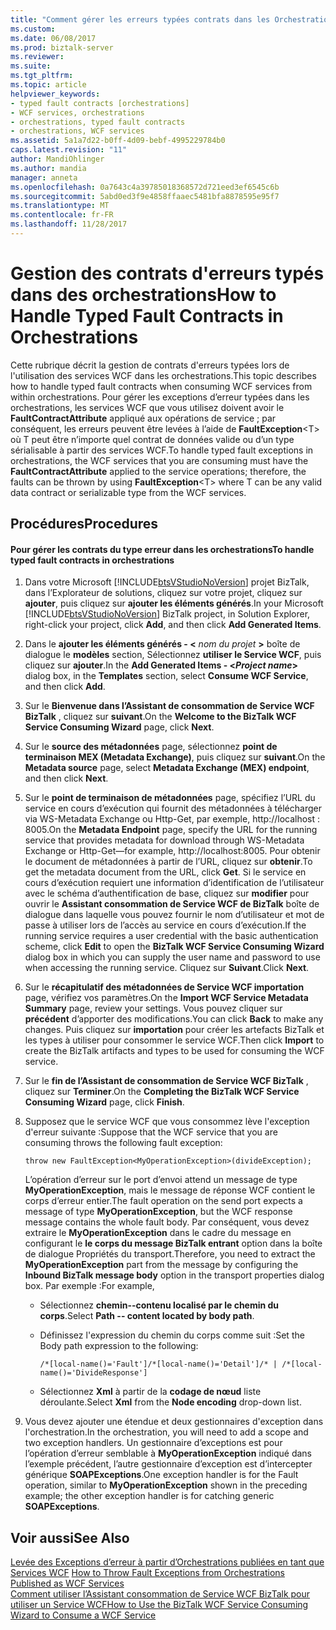 ```yaml
---
title: "Comment gérer les erreurs typées contrats dans les Orchestrations | Documents Microsoft"
ms.custom: 
ms.date: 06/08/2017
ms.prod: biztalk-server
ms.reviewer: 
ms.suite: 
ms.tgt_pltfrm: 
ms.topic: article
helpviewer_keywords:
- typed fault contracts [orchestrations]
- WCF services, orchestrations
- orchestrations, typed fault contracts
- orchestrations, WCF services
ms.assetid: 5a1a7d22-b0ff-4d09-bebf-4995229784b0
caps.latest.revision: "11"
author: MandiOhlinger
ms.author: mandia
manager: anneta
ms.openlocfilehash: 0a7643c4a39785018368572d721eed3ef6545c6b
ms.sourcegitcommit: 5abd0ed3f9e4858ffaaec5481bfa8878595e95f7
ms.translationtype: MT
ms.contentlocale: fr-FR
ms.lasthandoff: 11/28/2017
---
```

# <a name="how-to-handle-typed-fault-contracts-in-orchestrations"></a><span data-ttu-id="b3f39-102">Gestion des contrats d'erreurs typés dans des orchestrations</span><span class="sxs-lookup"><span data-stu-id="b3f39-102">How to Handle Typed Fault Contracts in Orchestrations</span></span>
<span data-ttu-id="b3f39-103">Cette rubrique décrit la gestion de contrats d'erreurs typées lors de l'utilisation des services WCF dans les orchestrations.</span><span class="sxs-lookup"><span data-stu-id="b3f39-103">This topic describes how to handle typed fault contracts when consuming WCF services from within orchestrations.</span></span> <span data-ttu-id="b3f39-104">Pour gérer les exceptions d’erreur typées dans les orchestrations, les services WCF que vous utilisez doivent avoir le **FaultContractAttribute** appliqué aux opérations de service ; par conséquent, les erreurs peuvent être levées à l’aide de  **FaultException**\<T\> où T peut être n’importe quel contrat de données valide ou d’un type sérialisable à partir des services WCF.</span><span class="sxs-lookup"><span data-stu-id="b3f39-104">To handle typed fault exceptions in orchestrations, the WCF services that you are consuming must have the **FaultContractAttribute** applied to the service operations; therefore, the faults can be thrown by using **FaultException**\<T\> where T can be any valid data contract or serializable type from the WCF services.</span></span>  
  
## <a name="procedures"></a><span data-ttu-id="b3f39-105">Procédures</span><span class="sxs-lookup"><span data-stu-id="b3f39-105">Procedures</span></span>  
  
#### <a name="to-handle-typed-fault-contracts-in-orchestrations"></a><span data-ttu-id="b3f39-106">Pour gérer les contrats du type erreur dans les orchestrations</span><span class="sxs-lookup"><span data-stu-id="b3f39-106">To handle typed fault contracts in orchestrations</span></span>  
  
1.  <span data-ttu-id="b3f39-107">Dans votre Microsoft [!INCLUDE[btsVStudioNoVersion](../includes/btsvstudionoversion-md.md)] projet BizTalk, dans l’Explorateur de solutions, cliquez sur votre projet, cliquez sur **ajouter**, puis cliquez sur **ajouter les éléments générés**.</span><span class="sxs-lookup"><span data-stu-id="b3f39-107">In your Microsoft [!INCLUDE[btsVStudioNoVersion](../includes/btsvstudionoversion-md.md)] BizTalk project, in Solution Explorer, right-click your project, click **Add**, and then click **Add Generated Items**.</span></span>  
  
2.  <span data-ttu-id="b3f39-108">Dans le **ajouter les éléments générés - \<**  *nom du projet*  **\>**  boîte de dialogue le **modèles** section, Sélectionnez **utiliser le Service WCF**, puis cliquez sur **ajouter**.</span><span class="sxs-lookup"><span data-stu-id="b3f39-108">In the **Add Generated Items - \<***Project name***\>** dialog box, in the **Templates** section, select **Consume WCF Service**, and then click **Add**.</span></span>  
  
3.  <span data-ttu-id="b3f39-109">Sur le **Bienvenue dans l’Assistant de consommation de Service WCF BizTalk** , cliquez sur **suivant**.</span><span class="sxs-lookup"><span data-stu-id="b3f39-109">On the **Welcome to the BizTalk WCF Service Consuming Wizard** page, click **Next**.</span></span>  
  
4.  <span data-ttu-id="b3f39-110">Sur le **source des métadonnées** page, sélectionnez **point de terminaison MEX (Metadata Exchange)**, puis cliquez sur **suivant**.</span><span class="sxs-lookup"><span data-stu-id="b3f39-110">On the **Metadata source** page, select **Metadata Exchange (MEX) endpoint**, and then click **Next**.</span></span>  
  
5.  <span data-ttu-id="b3f39-111">Sur le **point de terminaison de métadonnées** page, spécifiez l’URL du service en cours d’exécution qui fournit des métadonnées à télécharger via WS-Metadata Exchange ou Http-Get, par exemple, http://localhost : 8005.</span><span class="sxs-lookup"><span data-stu-id="b3f39-111">On the **Metadata Endpoint** page, specify the URL for the running service that provides metadata for download through WS-Metadata Exchange or Http-Get—for example, http://localhost:8005.</span></span> <span data-ttu-id="b3f39-112">Pour obtenir le document de métadonnées à partir de l’URL, cliquez sur **obtenir**.</span><span class="sxs-lookup"><span data-stu-id="b3f39-112">To get the metadata document from the URL, click **Get**.</span></span> <span data-ttu-id="b3f39-113">Si le service en cours d’exécution requiert une information d’identification de l’utilisateur avec le schéma d’authentification de base, cliquez sur **modifier** pour ouvrir le **Assistant consommation de Service WCF de BizTalk** boîte de dialogue dans laquelle vous pouvez fournir le nom d’utilisateur et mot de passe à utiliser lors de l’accès au service en cours d’exécution.</span><span class="sxs-lookup"><span data-stu-id="b3f39-113">If the running service requires a user credential with the basic authentication scheme, click **Edit** to open the **BizTalk WCF Service Consuming Wizard** dialog box in which you can supply the user name and password to use when accessing the running service.</span></span> <span data-ttu-id="b3f39-114">Cliquez sur **Suivant**.</span><span class="sxs-lookup"><span data-stu-id="b3f39-114">Click **Next**.</span></span>  
  
6.  <span data-ttu-id="b3f39-115">Sur le **récapitulatif des métadonnées de Service WCF importation** page, vérifiez vos paramètres.</span><span class="sxs-lookup"><span data-stu-id="b3f39-115">On the **Import WCF Service Metadata Summary** page, review your settings.</span></span> <span data-ttu-id="b3f39-116">Vous pouvez cliquer sur **précédent** d’apporter des modifications.</span><span class="sxs-lookup"><span data-stu-id="b3f39-116">You can click **Back** to make any changes.</span></span> <span data-ttu-id="b3f39-117">Puis cliquez sur **importation** pour créer les artefacts BizTalk et les types à utiliser pour consommer le service WCF.</span><span class="sxs-lookup"><span data-stu-id="b3f39-117">Then click **Import** to create the BizTalk artifacts and types to be used for consuming the WCF service.</span></span>  
  
7.  <span data-ttu-id="b3f39-118">Sur le **fin de l’Assistant de consommation de Service WCF BizTalk** , cliquez sur **Terminer**.</span><span class="sxs-lookup"><span data-stu-id="b3f39-118">On the **Completing the BizTalk WCF Service Consuming Wizard** page, click **Finish**.</span></span>  
  
8.  <span data-ttu-id="b3f39-119">Supposez que le service WCF que vous consommez lève l'exception d'erreur suivante :</span><span class="sxs-lookup"><span data-stu-id="b3f39-119">Suppose that the WCF service that you are consuming throws the following fault exception:</span></span>  
  
    ```  
    throw new FaultException<MyOperationException>(divideException);  
    ```  
  
     <span data-ttu-id="b3f39-120">L’opération d’erreur sur le port d’envoi attend un message de type **MyOperationException**, mais le message de réponse WCF contient le corps d’erreur entier.</span><span class="sxs-lookup"><span data-stu-id="b3f39-120">The fault operation on the send port expects a message of type **MyOperationException**, but the WCF response message contains the whole fault body.</span></span> <span data-ttu-id="b3f39-121">Par conséquent, vous devez extraire le **MyOperationException** dans le cadre du message en configurant le **le corps du message BizTalk entrant** option dans la boîte de dialogue Propriétés du transport.</span><span class="sxs-lookup"><span data-stu-id="b3f39-121">Therefore, you need to extract the **MyOperationException** part from the message by configuring the **Inbound BizTalk message body** option in the transport properties dialog box.</span></span> <span data-ttu-id="b3f39-122">Par exemple :</span><span class="sxs-lookup"><span data-stu-id="b3f39-122">For example,</span></span>  
  
    -   <span data-ttu-id="b3f39-123">Sélectionnez **chemin--contenu localisé par le chemin du corps**.</span><span class="sxs-lookup"><span data-stu-id="b3f39-123">Select **Path -- content located by body path**.</span></span>  
  
    -   <span data-ttu-id="b3f39-124">Définissez l'expression du chemin du corps comme suit :</span><span class="sxs-lookup"><span data-stu-id="b3f39-124">Set the Body path expression to the following:</span></span>  
  
        ```  
        /*[local-name()='Fault']/*[local-name()='Detail']/* | /*[local-name()='DivideResponse']  
        ```  
  
    -   <span data-ttu-id="b3f39-125">Sélectionnez **Xml** à partir de la **codage de nœud** liste déroulante.</span><span class="sxs-lookup"><span data-stu-id="b3f39-125">Select **Xml** from the **Node encoding** drop-down list.</span></span>  
  
9. <span data-ttu-id="b3f39-126">Vous devez ajouter une étendue et deux gestionnaires d'exception dans l'orchestration.</span><span class="sxs-lookup"><span data-stu-id="b3f39-126">In the orchestration, you will need to add a scope and two exception handlers.</span></span> <span data-ttu-id="b3f39-127">Un gestionnaire d’exceptions est pour l’opération d’erreur semblable à **MyOperationException** indiqué dans l’exemple précédent, l’autre gestionnaire d’exception est d’intercepter générique **SOAPExceptions**.</span><span class="sxs-lookup"><span data-stu-id="b3f39-127">One exception handler is for the Fault operation, similar to **MyOperationException** shown in the preceding example; the other exception handler is for catching generic **SOAPExceptions**.</span></span>  
  
## <a name="see-also"></a><span data-ttu-id="b3f39-128">Voir aussi</span><span class="sxs-lookup"><span data-stu-id="b3f39-128">See Also</span></span>  
 <span data-ttu-id="b3f39-129">[Levée des Exceptions d’erreur à partir d’Orchestrations publiées en tant que Services WCF](../core/how-to-throw-fault-exceptions-from-orchestrations-published-as-wcf-services.md) </span><span class="sxs-lookup"><span data-stu-id="b3f39-129">[How to Throw Fault Exceptions from Orchestrations Published as WCF Services](../core/how-to-throw-fault-exceptions-from-orchestrations-published-as-wcf-services.md) </span></span>  
 [<span data-ttu-id="b3f39-130">Comment utiliser l’Assistant consommation de Service WCF BizTalk pour utiliser un Service WCF</span><span class="sxs-lookup"><span data-stu-id="b3f39-130">How to Use the BizTalk WCF Service Consuming Wizard to Consume a WCF Service</span></span>](../core/how-to-use-the-biztalk-wcf-service-consuming-wizard-to-consume-a-wcf-service.md)